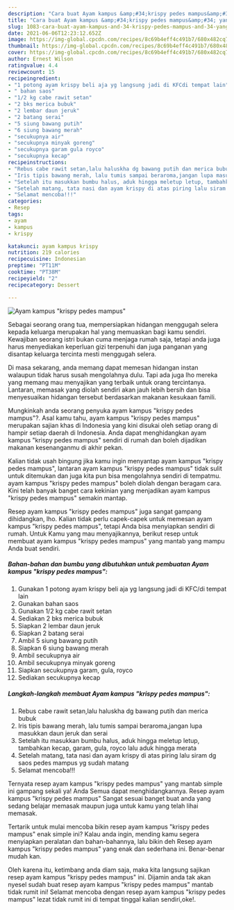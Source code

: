 ```yaml
---
description: "Cara buat Ayam kampus &amp;#34;krispy pedes mampus&amp;#34; yang lezat dan Mudah Dibuat"
title: "Cara buat Ayam kampus &amp;#34;krispy pedes mampus&amp;#34; yang lezat dan Mudah Dibuat"
slug: 1083-cara-buat-ayam-kampus-and-34-krispy-pedes-mampus-and-34-yang-lezat-dan-mudah-dibuat
date: 2021-06-06T12:23:12.652Z
image: https://img-global.cpcdn.com/recipes/8c69b4eff4c491b7/680x482cq70/ayam-kampus-krispy-pedes-mampus-foto-resep-utama.jpg
thumbnail: https://img-global.cpcdn.com/recipes/8c69b4eff4c491b7/680x482cq70/ayam-kampus-krispy-pedes-mampus-foto-resep-utama.jpg
cover: https://img-global.cpcdn.com/recipes/8c69b4eff4c491b7/680x482cq70/ayam-kampus-krispy-pedes-mampus-foto-resep-utama.jpg
author: Ernest Wilson
ratingvalue: 4.4
reviewcount: 15
recipeingredient:
- "1 potong ayam krispy beli aja yg langsung jadi di KFCdi tempat lain"
- " bahan saos"
- "1/2 kg cabe rawit setan"
- "2 bks merica bubuk"
- "2 lembar daun jeruk"
- "2 batang serai"
- "5 siung bawang putih"
- "6 siung bawang merah"
- "secukupnya air"
- "secukupnya minyak goreng"
- "secukupnya garam gula royco"
- "secukupnya kecap"
recipeinstructions:
- "Rebus cabe rawit setan,lalu haluskha dg bawang putih dan merica bubuk"
- "Iris tipis bawang merah, lalu tumis sampai beraroma,jangan lupa masukkan daun jeruk dan serai"
- "Setelah itu masukkan bumbu halus, aduk hingga meletup letup, tambahkan kecap, garam, gula, royco lalu aduk hingga merata"
- "Setelah matang, tata nasi dan ayam krispy di atas piring lalu siram dg saos pedes mampus yg sudah matang"
- "Selamat mencoba!!!"
categories:
- Resep
tags:
- ayam
- kampus
- krispy

katakunci: ayam kampus krispy 
nutrition: 219 calories
recipecuisine: Indonesian
preptime: "PT11M"
cooktime: "PT38M"
recipeyield: "2"
recipecategory: Dessert

---
```



![Ayam kampus &#34;krispy pedes mampus&#34;](https://img-global.cpcdn.com/recipes/8c69b4eff4c491b7/680x482cq70/ayam-kampus-krispy-pedes-mampus-foto-resep-utama.jpg)

Sebagai seorang orang tua, mempersiapkan hidangan menggugah selera kepada keluarga merupakan hal yang memuaskan bagi kamu sendiri. Kewajiban seorang istri bukan cuma menjaga rumah saja, tetapi anda juga harus menyediakan keperluan gizi terpenuhi dan juga panganan yang disantap keluarga tercinta mesti menggugah selera.

Di masa  sekarang, anda memang dapat memesan hidangan instan walaupun tidak harus susah mengolahnya dulu. Tapi ada juga lho mereka yang memang mau menyajikan yang terbaik untuk orang tercintanya. Lantaran, memasak yang diolah sendiri akan jauh lebih bersih dan bisa menyesuaikan hidangan tersebut berdasarkan makanan kesukaan famili. 



Mungkinkah anda seorang penyuka ayam kampus &#34;krispy pedes mampus&#34;?. Asal kamu tahu, ayam kampus &#34;krispy pedes mampus&#34; merupakan sajian khas di Indonesia yang kini disukai oleh setiap orang di hampir setiap daerah di Indonesia. Anda dapat menghidangkan ayam kampus &#34;krispy pedes mampus&#34; sendiri di rumah dan boleh dijadikan makanan kesenanganmu di akhir pekan.

Kalian tidak usah bingung jika kamu ingin menyantap ayam kampus &#34;krispy pedes mampus&#34;, lantaran ayam kampus &#34;krispy pedes mampus&#34; tidak sulit untuk ditemukan dan juga kita pun bisa mengolahnya sendiri di tempatmu. ayam kampus &#34;krispy pedes mampus&#34; boleh diolah dengan beragam cara. Kini telah banyak banget cara kekinian yang menjadikan ayam kampus &#34;krispy pedes mampus&#34; semakin mantap.

Resep ayam kampus &#34;krispy pedes mampus&#34; juga sangat gampang dihidangkan, lho. Kalian tidak perlu capek-capek untuk memesan ayam kampus &#34;krispy pedes mampus&#34;, tetapi Anda bisa menyiapkan sendiri di rumah. Untuk Kamu yang mau menyajikannya, berikut resep untuk membuat ayam kampus &#34;krispy pedes mampus&#34; yang mantab yang mampu Anda buat sendiri.

<!--inarticleads1-->

##### Bahan-bahan dan bumbu yang dibutuhkan untuk pembuatan Ayam kampus &#34;krispy pedes mampus&#34;:

1. Gunakan 1 potong ayam krispy beli aja yg langsung jadi di KFC/di tempat lain
1. Gunakan  bahan saos
1. Gunakan 1/2 kg cabe rawit setan
1. Sediakan 2 bks merica bubuk
1. Siapkan 2 lembar daun jeruk
1. Siapkan 2 batang serai
1. Ambil 5 siung bawang putih
1. Siapkan 6 siung bawang merah
1. Ambil secukupnya air
1. Ambil secukupnya minyak goreng
1. Siapkan secukupnya garam, gula, royco
1. Sediakan secukupnya kecap




<!--inarticleads2-->

##### Langkah-langkah membuat Ayam kampus &#34;krispy pedes mampus&#34;:

1. Rebus cabe rawit setan,lalu haluskha dg bawang putih dan merica bubuk
1. Iris tipis bawang merah, lalu tumis sampai beraroma,jangan lupa masukkan daun jeruk dan serai
1. Setelah itu masukkan bumbu halus, aduk hingga meletup letup, tambahkan kecap, garam, gula, royco lalu aduk hingga merata
1. Setelah matang, tata nasi dan ayam krispy di atas piring lalu siram dg saos pedes mampus yg sudah matang
1. Selamat mencoba!!!




Ternyata resep ayam kampus &#34;krispy pedes mampus&#34; yang mantab simple ini gampang sekali ya! Anda Semua dapat menghidangkannya. Resep ayam kampus &#34;krispy pedes mampus&#34; Sangat sesuai banget buat anda yang sedang belajar memasak maupun juga untuk kamu yang telah lihai memasak.

Tertarik untuk mulai mencoba bikin resep ayam kampus &#34;krispy pedes mampus&#34; enak simple ini? Kalau anda ingin, mending kamu segera menyiapkan peralatan dan bahan-bahannya, lalu bikin deh Resep ayam kampus &#34;krispy pedes mampus&#34; yang enak dan sederhana ini. Benar-benar mudah kan. 

Oleh karena itu, ketimbang anda diam saja, maka kita langsung sajikan resep ayam kampus &#34;krispy pedes mampus&#34; ini. Dijamin anda tak akan nyesel sudah buat resep ayam kampus &#34;krispy pedes mampus&#34; mantab tidak rumit ini! Selamat mencoba dengan resep ayam kampus &#34;krispy pedes mampus&#34; lezat tidak rumit ini di tempat tinggal kalian sendiri,oke!.

